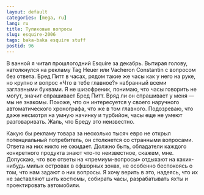 ```yaml
---
layout: default
categories: [mega, ru]
lang: ru
title: Тупиковые вопросы
slug: esquire-2006
tags: baka-baka esquire stuff 
postid: 96
---
```

В ванной я читал прошлогодний Esquire за декабрь. Вытирая голову, натолкнулся на рекламу Tag Heuer или Vacheron Constantin с вопросом без ответа. Бред Питт в часах, рядом такие же часы как у него на руке, но крупно и вопрос «Что в тебе главное?» набранный всеми заглавными буквами. Я не шизофреник, понимаю, что часы говорить не могут, значит спрашивает Бред Питт. Вряд ли он спрашивает у меня — мы не знакомы. Похоже, что он интересуется у своего наручного автоматического хронографа, что же в том главного. Подозреваю, что даже несмотря на умную начинку и турбийон, часы еще не умеют разговаривать. Жаль, что Бреду это неизвестно.
<!--more-->
Какую бы рекламу товара за несколько тысяч евро не открыл потенциальный потребитель, он столкнется со странными вопросами. Ответа на них никто не ожидает. Должно быть, обладатели каждого конкретного продукта знают что-то неизвестное, скажем, мне. Допускаю, что все ответы на «премиум-вопросы» отдыхают на каких-нибудь милых островах в офшорных зонах, не особенно беспокоясь о том, что нам задают о них вопросы. Я хочу верить в это, надеясь, что их не заставляют шить костюмы, собирать часы, разрабатывать яхты и проектировать автомобили.